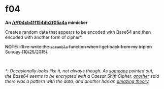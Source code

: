 # f04
__An [/r/f04cb41f154db2f05a4a](http://reddit.com/r/f04cb41f154db2f05a4a) mimicker__

Creates random data that appears to be encoded with Base64 and then encoded with another form of cipher*.

~~NOTE:~~
~~I'll re-write the `scramble` function when I get back from my trip on Sunday (10/25/2015).~~

<br>

_*: Occasionally looks like it, not always though.  As [someone](https://www.reddit.com/r/Solving_f04cb/comments/3cfont/hmm/) pointed out, the Base64 seems to be encrypted with a Caesar Shift Cipher, [another](https://www.reddit.com/r/f04cb41f154db2f05a4a/comments/379nwf/1432599890/cryxq61) said there was a pattern with the data, and another has an [amazing theory](https://www.reddit.com/r/Solving_f04cb/comments/3je1ir/one_message_broken/)._

